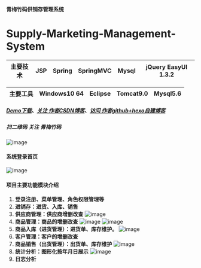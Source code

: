 
#### 青梅竹码供销存管理系统 
# Supply-Marketing-Management-System

主要技术|JSP |Spring |SpringMVC |Mysql |jQuery EasyUI 1.3.2 |
---|---|---|---|---|---

主要工具|Windows10 64 |Eclipse |Tomcat9.0 |Mysql5.6
---|---|---|---|---


##### [Demo下载](https://github.com/michaelwuyu/Supply-Marketing-Management-System)、[关注 作者CSDN博客](https://blog.csdn.net/weixin_43258908)、[访问 作者github+hexo自建博客](https://wuyu.mobi/)

##### 扫二维码 关注 青梅竹码
![image](https://github.com/michaelwuyu/Supply-Marketing-Management-System/blob/master/images/66.jpg)

#### 系统登录首页

![image](https://github.com/michaelwuyu/Supply-Marketing-Management-System/blob/master/images/01.jpg)


#### 项目主要功能模块介绍
1. **登录注册、菜单管理、角色权限管理等**
2. **进销存：进货、入库、销售**
3. **供应商管理：供应商增删改查**
![image](https://github.com/michaelwuyu/Supply-Marketing-Management-System/blob/master/images/5.png)
4. **商品管理：商品的增删改查**
![image](https://github.com/michaelwuyu/Supply-Marketing-Management-System/blob/master/images/8.png)
![image](https://github.com/michaelwuyu/Supply-Marketing-Management-System/blob/master/images/10.png)
5. **商品入库（进货管理）：进货单、库存维护。**
![image](https://github.com/michaelwuyu/Supply-Marketing-Management-System/blob/master/images/11.png)
6. **客户管理：客户的增删改查**
7. **商品销售（出货管理）：出货单、库存维护**
![image](https://github.com/michaelwuyu/Supply-Marketing-Management-System/blob/master/images/17.png)
8. **统计分析：图形化按年月日展示**
![image](https://github.com/michaelwuyu/Supply-Marketing-Management-System/blob/master/images/18.png)
9. **日志分析**




